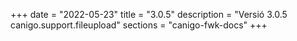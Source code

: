 +++
date        = "2022-05-23"
title       = "3.0.5"
description = "Versió 3.0.5 canigo.support.fileupload"
sections    = "canigo-fwk-docs"
+++